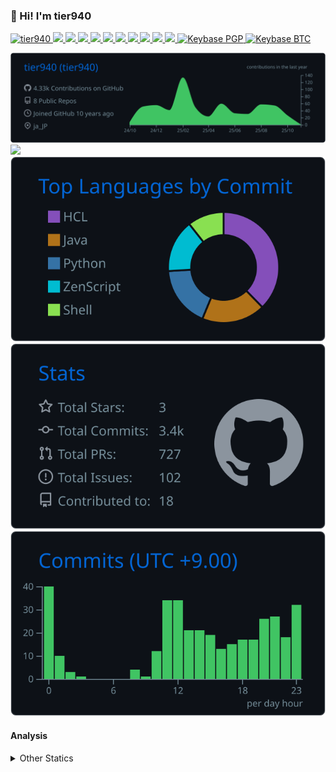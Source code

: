 ### 👋 Hi! I'm tier940

<p align="left"> 
  <a href="https://github.com/tier940/tier940/">
    <img src="https://komarev.com/ghpvc/?username=tier940" alt="tier940" />
  </a>
  <a href="http://twitter.com/tier940">
    <img height="20" src="https://img.shields.io/twitter/follow/tier940?label=Twitter&logo=twitter&style=flat" />
  </a>
  <a href="https://github.com/tier940">
    <img height="20" src="https://img.shields.io/github/followers/tier940?label=follow&logo=github&style=flat" />
  </a>
  <a href="https://www.reddit.com/user/tier940">
    <img height="20" src="https://img.shields.io/reddit/user-karma/combined/tier940?label=Reddit&logo=reddit&style=flat" />
  </a>
  <a href="https://stackoverflow.com/users/17317833/tier940">
    <img height="20" src="https://img.shields.io/stackexchange/stackoverflow/r/17317833?label=StackOverflow&logo=stack-overflow&style=flat" />
  </a>
  <a href="https://zenn.dev/tier940">
    <img height="20" src="https://zenn.badge.nikaera.com/s/tier940/likes" />
  </a>
  <a href="https://zenn.dev/tier940">
    <img height="20" src="https://zenn.badge.nikaera.com/s/tier940/followers" />
  </a>
  <a href="https://zenn.dev/tier940">
    <img height="20" src="https://zenn.badge.nikaera.com/s/tier940/articles" />
  </a>
  <a href="http://qiita.com/tier940">
    <img height="20" src="https://qiita-badge.apiapi.app/s/tier940/posts.svg" />
  </a>
  <a href="http://qiita.com/tier940">
    <img height="20" src="https://qiita-badge.apiapi.app/s/tier940/contributions.svg" />
  </a>
  <a href="https://github.com/tier940/tier940/">
    <img height="20" src="https://github.com/tier940/tier940/actions/workflows/main.yml/badge.svg" />
  </a>
  <a href="https://keybase.io/tier940">
    <img alt="Keybase PGP" src="https://img.shields.io/keybase/pgp/tier940">
  </a>
  <a href="https://keybase.io/tier940">
    <img alt="Keybase BTC" src="https://img.shields.io/keybase/btc/tier940">
  </a>
</p>

[![](https://raw.githubusercontent.com/tier940/tier940/main/profile-summary-card-output/github_dark/0-profile-details.svg)](https://github.com/vn7n24fzkq/github-profile-summary-cards)
[![](https://raw.githubusercontent.com/tier940/tier940/main/profile-summary-card-output/github_dark/1-repos-per-language.svg)](https://github.com/vn7n24fzkq/github-profile-summary-cards) [![](https://raw.githubusercontent.com/tier940/tier940/main/profile-summary-card-output/github_dark/2-most-commit-language.svg)](https://github.com/vn7n24fzkq/github-profile-summary-cards)
[![](https://raw.githubusercontent.com/tier940/tier940/main/profile-summary-card-output/github_dark/3-stats.svg)](https://github.com/vn7n24fzkq/github-profile-summary-cards) [![](https://raw.githubusercontent.com/tier940/tier940/main/profile-summary-card-output/github_dark/4-productive-time.svg)](https://github.com/vn7n24fzkq/github-profile-summary-cards)


#### Analysis
<!-- <img height="150" src="https://github.com/tier940/tier940/blob/master/images/stat.svg" alt="Alternative Text"/> -->

<details>
  <summary>Other Statics</summary>
  <!--START_SECTION:waka-->
![Code Time](http://img.shields.io/badge/Code%20Time-2%2C746%20hrs%2028%20mins-blue)

**🐱 My GitHub Data** 

> 📦 16.4 kB Used in GitHub's Storage 
 > 
> 💼 Opted to Hire
 > 
> 📜 11 Public Repositories 
 > 
> 🔑 1 Private Repositories 
 > 
**I'm an Early 🐤** 

```text
🌞 Morning                903 commits         ████░░░░░░░░░░░░░░░░░░░░░   14.03 % 
🌆 Daytime                2549 commits        ██████████░░░░░░░░░░░░░░░   39.62 % 
🌃 Evening                2370 commits        █████████░░░░░░░░░░░░░░░░   36.84 % 
🌙 Night                  612 commits         ██░░░░░░░░░░░░░░░░░░░░░░░   09.51 % 
```
📅 **I'm Most Productive on Saturday** 

```text
Monday                   700 commits         ███░░░░░░░░░░░░░░░░░░░░░░   10.88 % 
Tuesday                  1178 commits        █████░░░░░░░░░░░░░░░░░░░░   18.31 % 
Wednesday                700 commits         ███░░░░░░░░░░░░░░░░░░░░░░   10.88 % 
Thursday                 808 commits         ███░░░░░░░░░░░░░░░░░░░░░░   12.56 % 
Friday                   783 commits         ███░░░░░░░░░░░░░░░░░░░░░░   12.17 % 
Saturday                 1375 commits        █████░░░░░░░░░░░░░░░░░░░░   21.37 % 
Sunday                   890 commits         ███░░░░░░░░░░░░░░░░░░░░░░   13.83 % 
```


📊 **This Week I Spent My Time On** 

```text
🕑︎ Time Zone: Asia/Tokyo

💬 Programming Languages: 
Java                     12 hrs 36 mins      █████████████░░░░░░░░░░░░   51.49 % 
INI                      4 hrs 17 mins       ████░░░░░░░░░░░░░░░░░░░░░   17.49 % 
JSON                     1 hr 55 mins        ██░░░░░░░░░░░░░░░░░░░░░░░   07.88 % 
YAML                     1 hr 39 mins        ██░░░░░░░░░░░░░░░░░░░░░░░   06.80 % 
Groovy                   1 hr 27 mins        █░░░░░░░░░░░░░░░░░░░░░░░░   05.92 % 

🔥 Editors: 
IntelliJ                 12 hrs 56 mins      █████████████░░░░░░░░░░░░   52.83 % 
VS Code                  11 hrs 33 mins      ████████████░░░░░░░░░░░░░   47.17 % 

💻 Operating System: 
Windows                  24 hrs 30 mins      █████████████████████████   100.00 % 
```

**I Mostly Code in Java** 

```text
Java                     10 repos            ██████████░░░░░░░░░░░░░░░   40.00 % 
ZenScript                3 repos             ███░░░░░░░░░░░░░░░░░░░░░░   12.00 % 
HCL                      2 repos             ██░░░░░░░░░░░░░░░░░░░░░░░   08.00 % 
HTML                     2 repos             ██░░░░░░░░░░░░░░░░░░░░░░░   08.00 % 
Dockerfile               1 repo              █░░░░░░░░░░░░░░░░░░░░░░░░   04.00 % 
```



**Timeline**

![Lines of Code chart](https://raw.githubusercontent.com/tier940/tier940/main/assets/bar_graph.png)


 Last Updated on 14/09/2023 00:49:53 UTC
<!--END_SECTION:waka-->
</details>
